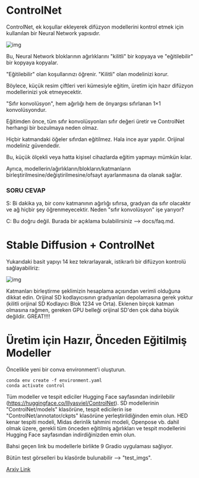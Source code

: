 # ControlNet

ControlNet, ek koşullar ekleyerek difüzyon modellerini kontrol etmek için kullanılan bir Neural Network yapısıdır.

![img](github_page/he.png)

Bu, Neural Network bloklarının ağırlıklarını "kilitli" bir kopyaya ve "eğitilebilir" bir kopyaya kopyalar.

"Eğitilebilir" olan koşullarınızı öğrenir. "Kilitli" olan modelinizi korur.

Böylece, küçük resim çiftleri veri kümesiyle eğitim, üretim için hazır difüzyon modellerinizi yok etmeyecektir.

"Sıfır konvolüsyon", hem ağırlığı hem de önyargısı sıfırlanan 1×1 konvolüsyondur.

Eğitimden önce, tüm sıfır konvolüsyonları sıfır değeri üretir ve ControlNet herhangi bir bozulmaya neden olmaz.

Hiçbir katmandaki öğeler sıfırdan eğitilmez. Hala ince ayar yapılır. Orijinal modeliniz güvendedir.

Bu, küçük ölçekli veya hatta kişisel cihazlarda eğitim yapmayı mümkün kılar.

Ayrıca, modellerin/ağırlıkların/blokların/katmanların birleştirilmesine/değiştirilmesine/ofsayt ayarlanmasına da olanak sağlar.

### SORU CEVAP

S: Bi dakika ya, bir conv katmanının ağırlığı sıfırsa, gradyan da sıfır olacaktır ve ağ hiçbir şey öğrenmeyecektir. Neden "sıfır konvolüsyon" işe yarıyor?

C: Bu doğru değil. Burada bir açıklama bulabilirsiniz --> docs/faq.md. 

# Stable Diffusion + ControlNet

Yukarıdaki basit yapıyı 14 kez tekrarlayarak, istikrarlı bir difüzyon kontrolü sağlayabiliriz:

![img](github_page/sd.png)

Katmanları birleştirme şeklimizin hesaplama açısından verimli olduğuna dikkat edin. Orijinal SD kodlayıcısının gradyanları depolamasına gerek yoktur (kilitli orijinal SD Kodlayıcı Blok 1234 ve Orta). Eklenen birçok katman olmasına rağmen, gereken GPU belleği orijinal SD'den çok daha büyük değildir. GREAT!!!!

# Üretim için Hazır, Önceden Eğitilmiş Modeller

Öncelikle yeni bir conva environment'i oluşturun.

    conda env create -f environment.yaml
    conda activate control

Tüm modeller ve tespit ediciler Hugging Face sayfasından indirilebilir (https://huggingface.co/lllyasviel/ControlNet). SD modellerinin "ControlNet/models" klasörüne, tespit edicilerin ise "ControlNet/annotator/ckpts" klasörüne yerleştirildiğinden emin olun. HED kenar tespiti modeli, Midas derinlik tahmini modeli, Openpose vb. dahil olmak üzere, gerekli tüm önceden eğitilmiş ağırlıkları ve tespit modellerini Hugging Face sayfasından indirdiğinizden emin olun.

Bahsi geçen link bu modellerle birlikte 9 Gradio uygulaması sağlıyor.

Bütün test görselleri bu klasörde bulunabilir --> "test_imgs".

[Arxiv Link](https://arxiv.org/abs/2302.05543)
